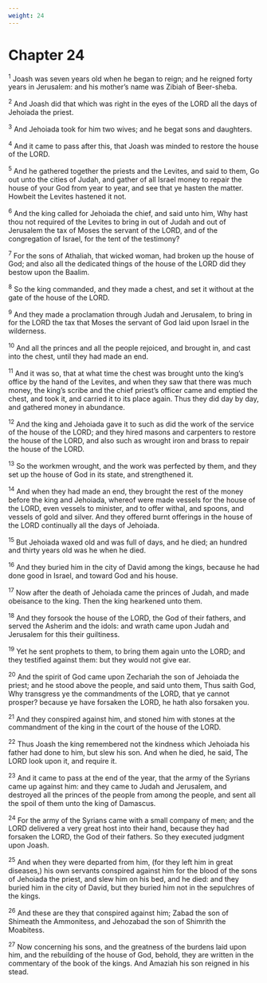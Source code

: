 ```yaml
---
weight: 24
---
```


# Chapter 24

<sup>1</sup> Joash was seven years old when he began to reign; and he reigned forty years in Jerusalem: and his mother’s name was Zibiah of Beer-sheba. 

<sup>2</sup> And Joash did that which was right in the eyes of the LORD all the days of Jehoiada the priest. 

<sup>3</sup> And Jehoiada took for him two wives; and he begat sons and daughters. 

<sup>4</sup> And it came to pass after this, that Joash was minded to restore the house of the LORD. 

<sup>5</sup> And he gathered together the priests and the Levites, and said to them, Go out unto the cities of Judah, and gather of all Israel money to repair the house of your God from year to year, and see that ye hasten the matter. Howbeit the Levites hastened it not. 

<sup>6</sup> And the king called for Jehoiada the chief, and said unto him, Why hast thou not required of the Levites to bring in out of Judah and out of Jerusalem the tax of Moses the servant of the LORD, and of the congregation of Israel, for the tent of the testimony? 

<sup>7</sup> For the sons of Athaliah, that wicked woman, had broken up the house of God; and also all the dedicated things of the house of the LORD did they bestow upon the Baalim. 

<sup>8</sup> So the king commanded, and they made a chest, and set it without at the gate of the house of the LORD. 

<sup>9</sup> And they made a proclamation through Judah and Jerusalem, to bring in for the LORD the tax that Moses the servant of God laid upon Israel in the wilderness. 

<sup>10</sup> And all the princes and all the people rejoiced, and brought in, and cast into the chest, until they had made an end. 

<sup>11</sup> And it was so, that at what time the chest was brought unto the king’s office by the hand of the Levites, and when they saw that there was much money, the king’s scribe and the chief priest’s officer came and emptied the chest, and took it, and carried it to its place again. Thus they did day by day, and gathered money in abundance. 

<sup>12</sup> And the king and Jehoiada gave it to such as did the work of the service of the house of the LORD; and they hired masons and carpenters to restore the house of the LORD, and also such as wrought iron and brass to repair the house of the LORD. 

<sup>13</sup> So the workmen wrought, and the work was perfected by them, and they set up the house of God in its state, and strengthened it. 

<sup>14</sup> And when they had made an end, they brought the rest of the money before the king and Jehoiada, whereof were made vessels for the house of the LORD, even vessels to minister, and to offer withal, and spoons, and vessels of gold and silver. And they offered burnt offerings in the house of the LORD continually all the days of Jehoiada. 

<sup>15</sup> But Jehoiada waxed old and was full of days, and he died; an hundred and thirty years old was he when he died. 

<sup>16</sup> And they buried him in the city of David among the kings, because he had done good in Israel, and toward God and his house. 

<sup>17</sup> Now after the death of Jehoiada came the princes of Judah, and made obeisance to the king. Then the king hearkened unto them. 

<sup>18</sup> And they forsook the house of the LORD, the God of their fathers, and served the Asherim and the idols: and wrath came upon Judah and Jerusalem for this their guiltiness. 

<sup>19</sup> Yet he sent prophets to them, to bring them again unto the LORD; and they testified against them: but they would not give ear. 

<sup>20</sup> And the spirit of God came upon Zechariah the son of Jehoiada the priest; and he stood above the people, and said unto them, Thus saith God, Why transgress ye the commandments of the LORD, that ye cannot prosper? because ye have forsaken the LORD, he hath also forsaken you. 

<sup>21</sup> And they conspired against him, and stoned him with stones at the commandment of the king in the court of the house of the LORD. 

<sup>22</sup> Thus Joash the king remembered not the kindness which Jehoiada his father had done to him, but slew his son. And when he died, he said, The LORD look upon it, and require it. 

<sup>23</sup> And it came to pass at the end of the year, that the army of the Syrians came up against him: and they came to Judah and Jerusalem, and destroyed all the princes of the people from among the people, and sent all the spoil of them unto the king of Damascus. 

<sup>24</sup> For the army of the Syrians came with a small company of men; and the LORD delivered a very great host into their hand, because they had forsaken the LORD, the God of their fathers. So they executed judgment upon Joash. 

<sup>25</sup> And when they were departed from him, (for they left him in great diseases,) his own servants conspired against him for the blood of the sons of Jehoiada the priest, and slew him on his bed, and he died: and they buried him in the city of David, but they buried him not in the sepulchres of the kings. 

<sup>26</sup> And these are they that conspired against him; Zabad the son of Shimeath the Ammonitess, and Jehozabad the son of Shimrith the Moabitess. 

<sup>27</sup> Now concerning his sons, and the greatness of the burdens laid upon him, and the rebuilding of the house of God, behold, they are written in the commentary of the book of the kings. And Amaziah his son reigned in his stead. 


